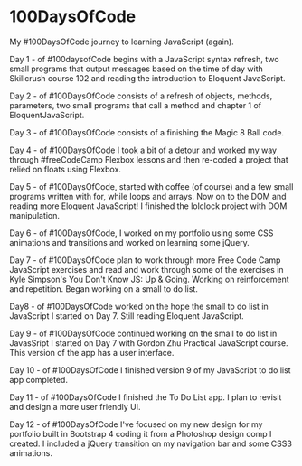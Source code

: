 # 100DaysOfCode
My #100DaysOfCode journey to learning JavaScript (again).

Day 1 - of #100daysofCode begins with a JavaScript syntax refresh, two small programs that output messages based on the time of day with Skillcrush course 102 and reading the introduction to Eloquent JavaScript.

Day 2 -  of #100DaysOfCode consists of a refresh of objects, methods, parameters, two small programs that call a method and chapter 1 of EloquentJavaScript.

Day 3 - of #100DaysOfCode consists of a finishing the Magic 8 Ball code.

Day 4 - of #100DaysOfCode I took a bit of a detour and worked my way through #freeCodeCamp Flexbox lessons and then re-coded a project that relied on floats using Flexbox. 

Day 5 - of #100DaysOfCode, started with coffee (of course) and a few small programs written with for, while loops and arrays. Now on to the DOM and reading more Eloquent JavaScript! I finished the lolclock project with DOM manipulation. 

Day 6 - of #100DaysOfCode, I worked on my portfolio using some CSS animations and transitions and worked on learning some jQuery. 

Day 7 - of #100DaysOfCode plan to work through more Free Code Camp JavaScript exercises and read and work through some of the exercises in Kyle Simpson's You Don't Know JS: Up & Going. Working on reinforcement and repetition. Began working on a small to do list.

Day8 - of #100DaysOfCode worked on the hope the small to do list in JavaScript I started on Day 7. Still reading Eloquent JavaScript.

Day 9 - of #100DaysOfCode continued working on the small to do list in JavasSript I started on Day 7 with Gordon Zhu Practical JavaScript course. This version of the app has a user interface.

Day 10 - of #100DaysOfCode I finished version 9 of my JavaScript to do list app completed. 

Day 11 - of #100DaysOfCode I finished the To Do List app. I plan to revisit and design a more user friendly UI.

Day 12 - of #100DaysOfCode I've focused on my new design for my portfolio built in Bootstrap 4 coding it from a Photoshop design comp I created. I included a jQuery transition on my navigation bar and some CSS3 animations.

